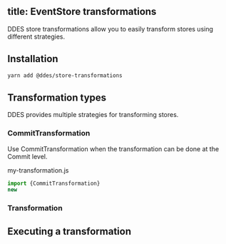 title: EventStore transformations
---

DDES store transformations allow you to easily transform stores using different strategies.

## Installation

```bash
yarn add @ddes/store-transformations
```

## Transformation types

DDES provides multiple strategies for transforming stores.

### CommitTransformation

Use CommitTransformation when the transformation can be done at the Commit level.

my-transformation.js
```typescript
import {CommitTransformation}
new 

```

### Transformation


## Executing a transformation
